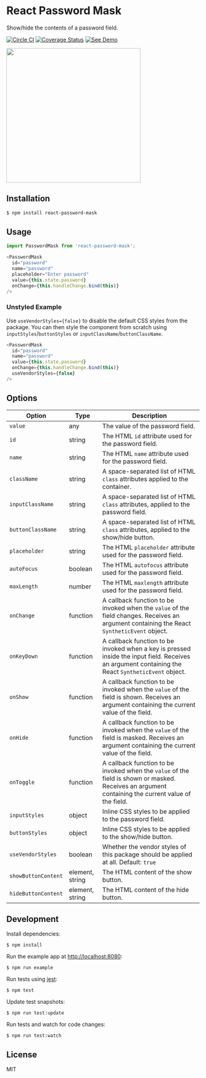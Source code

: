 # React Password Mask

Show/hide the contents of a password field.

[![Circle CI](https://circleci.com/gh/zakangelle/react-password-mask/tree/master.svg?style=shield)](https://circleci.com/gh/zakangelle/react-password-mask/tree/master) [![Coverage Status](https://img.shields.io/coveralls/zakangelle/react-password-mask.svg)](https://coveralls.io/github/zakangelle/react-password-mask?branch=master) [![See Demo](https://img.shields.io/badge/see-demo-4842f4.svg)](https://zakang.name/react-password-mask/)


<a href="https://zakang.name/react-password-mask/">
  <img src="https://www.dropbox.com/s/rop6okglcobb8tw/react-password-mask.gif?raw=1" width="350px" />
</a>

## Installation

```sh
$ npm install react-password-mask
```

## Usage

```js
import PasswordMask from 'react-password-mask';
```

```js
<PasswordMask
  id="password"
  name="password"
  placeholder="Enter password"
  value={this.state.password}
  onChange={this.handleChange.bind(this)}
/>
```

### Unstyled Example

Use `useVendorStyles={false}` to disable the default CSS styles from the package. You can then style the component from scratch using `inputStyles`/`buttonStyles` or `inputClassName`/`buttonClassName`.

```js
<PasswordMask
  id="password"
  name="password"
  value={this.state.password}
  onChange={this.handleChange.bind(this)}
  useVendorStyles={false}
/>
```

## Options

| Option        | Type      | Description                                                   |
|---------------|-----------|---------------------------------------------------------------|
| `value`       | any       | The value of the password field.                              |
| `id`          | string    | The HTML `id` attribute used for the password field.          |
| `name`        | string    | The HTML `name` attribute used for the password field.        |
| `className`   | string    | A space-separated list of HTML `class` attributes applied to the container.            |
| `inputClassName`   | string    | A space-separated list of HTML `class` attributes, applied to the password field.            |
| `buttonClassName`   | string    | A space-separated list of HTML `class` attributes, applied to the show/hide button.            |
| `placeholder` | string    | The HTML `placeholder` attribute used for the password field. |
| `autoFocus` | boolean    | The HTML `autofocus` attribute used for the password field. |
| `maxLength` | number    | The HTML `maxlength` attribute used for the password field. |
| `onChange`    | function  | A callback function to be invoked when the `value` of the field changes. Receives an argument containing the React `SyntheticEvent` object. |
| `onKeyDown`   | function  | A callback function to be invoked when a key is pressed inside the input field. Receives an argument containing the React `SyntheticEvent` object. |
| `onShow`      | function  | A callback function to be invoked when the `value` of the field is shown. Receives an argument containing the current value of the field. |
| `onHide`      | function  | A callback function to be invoked when the `value` of the field is masked. Receives an argument containing the current value of the field. |
| `onToggle`    | function  | A callback function to be invoked when the `value` of the field is shown or masked. Receives an argument containing the current value of the field. |
| `inputStyles` | object | Inline CSS styles to be applied to the password field.            |
| `buttonStyles`| object | Inline CSS styles to be applied to the show/hide button.          |
| `useVendorStyles`| boolean | Whether the vendor styles of this package should be applied at all. Default: `true`          |
| `showButtonContent` | element, string | The HTML content of the show button. |
| `hideButtonContent` | element, string | The HTML content of the hide button. |

## Development

Install dependencies:

```
$ npm install
```

Run the example app at [http://localhost:8080](http://localhost:8080):

```
$ npm run example
```

Run tests using [jest](https://github.com/facebook/jest):

```
$ npm test
```

Update test snapshots:

```
$ npm run test:update
```

Run tests and watch for code changes:

```
$ npm run test:watch
```

## License

MIT

